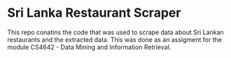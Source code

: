 # Sri Lanka Restaurant Scraper
This repo conatins the code that was used to scrape data about Sri Lankan restaurants and the extracted data. This was done as an assigment for the module CS4642 - Data Mining and Information Retrieval.